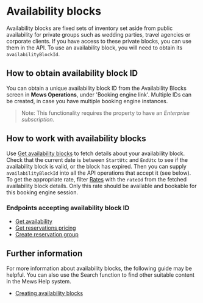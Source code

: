 # Availability blocks

Availability blocks are fixed sets of inventory set aside from public availability for private groups such as wedding parties, travel agencies or corporate clients. If you have access to these private blocks, you can use them in the API. To use an availability block, you will need to obtain its `availabilityBlockId`.

## How to obtain availability block ID

You can obtain a unique availability block ID from the Availability Blocks screen in __Mews Operations__, under 'Booking engine link'. Multiple IDs can be created, in case you have multiple booking engine instances.

> Note: This functionality requires the property to have an *Enterprise subscription*.

## How to work with availability blocks

Use [Get availability blocks](../operations/availability-blocks.md#get-availability-blocks) to fetch details about your availability block. Check that the current date is between `StartUtc` and `EndUtc` to see if the availability block is valid, or the block has expired. Then you can supply `availabilityBlockId` into all the API operations that accept it (see below). To get the appropriate rate, filter [Rates](../operations/hotels.md#rate) with the `rateId` from the fetched availability block details. Only this rate should be available and bookable for this booking engine session.

### Endpoints accepting availability block ID

- [Get availability](../operations/hotels.md#get-availability)
- [Get reservations pricing](../operations/reservations.md#get-reservations-pricing)
- [Create reservation group](../operations/reservation-groups.md#create-reservation-group)

## Further information

For more information about availability blocks, the following guide may be helpful. You can also use the Search function to find other suitable content in the Mews Help system.

- [Creating availability blocks](https://help.mews.com/s/article/Creating-availability-blocks-in-Mews?language=en_US)

